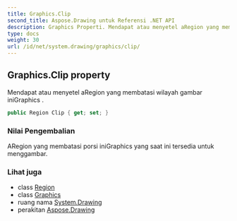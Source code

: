 ```yaml
---
title: Graphics.Clip
second_title: Aspose.Drawing untuk Referensi .NET API
description: Graphics Properti. Mendapat atau menyetel aRegion yang membatasi wilayah gambar iniGraphics .
type: docs
weight: 30
url: /id/net/system.drawing/graphics/clip/
---
```

## Graphics.Clip property

Mendapat atau menyetel aRegion yang membatasi wilayah gambar iniGraphics .

```csharp
public Region Clip { get; set; }
```

### Nilai Pengembalian

ARegion yang membatasi porsi iniGraphics yang saat ini tersedia untuk menggambar.

### Lihat juga

* class [Region](../../region/)
* class [Graphics](../)
* ruang nama [System.Drawing](../../graphics/)
* perakitan [Aspose.Drawing](../../../)


